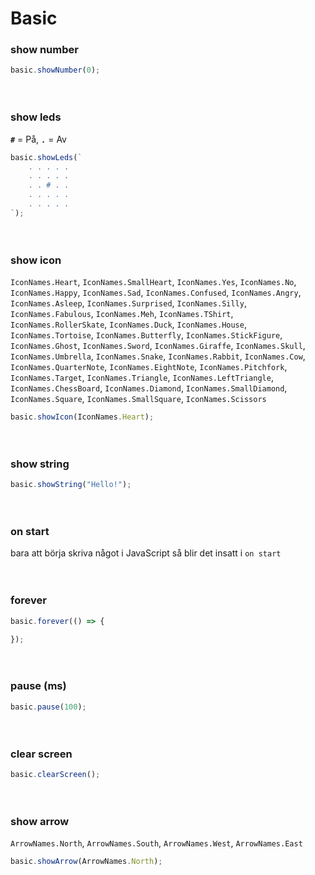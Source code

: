 # Basic

### show number
```javascript
basic.showNumber(0);
```

　

### show leds
__`#`__ = På, __`.`__ = Av
```javascript
basic.showLeds(`
    . . . . .
    . . . . .
    . . # . .
    . . . . .
    . . . . .
`);
```

　

### show icon
`IconNames.Heart`, `IconNames.SmallHeart`, `IconNames.Yes`, `IconNames.No`, `IconNames.Happy`, `IconNames.Sad`, `IconNames.Confused`, `IconNames.Angry`, `IconNames.Asleep`, `IconNames.Surprised`, `IconNames.Silly`, `IconNames.Fabulous`, `IconNames.Meh`, `IconNames.TShirt`, `IconNames.RollerSkate`, `IconNames.Duck`, `IconNames.House`, `IconNames.Tortoise`, `IconNames.Butterfly`, `IconNames.StickFigure`, `IconNames.Ghost`, `IconNames.Sword`, `IconNames.Giraffe`, `IconNames.Skull`, `IconNames.Umbrella`, `IconNames.Snake`, `IconNames.Rabbit`, `IconNames.Cow`, `IconNames.QuarterNote`, `IconNames.EightNote`, `IconNames.Pitchfork`, `IconNames.Target`, `IconNames.Triangle`, `IconNames.LeftTriangle`, `IconNames.ChessBoard`, `IconNames.Diamond`, `IconNames.SmallDiamond`, `IconNames.Square`, `IconNames.SmallSquare`, `IconNames.Scissors`
```javascript
basic.showIcon(IconNames.Heart);
```

　

### show string
```javascript
basic.showString("Hello!");
```

　

### on start
bara att börja skriva något i JavaScript så blir det insatt i `on start`

　

### forever
```javascript
basic.forever(() => {

});
```

　

### pause (ms)
```javascript
basic.pause(100);
```

　

### clear screen
```javascript
basic.clearScreen();
```

　

### show arrow
`ArrowNames.North`, `ArrowNames.South`, `ArrowNames.West`, `ArrowNames.East`
```javascript
basic.showArrow(ArrowNames.North);
```

